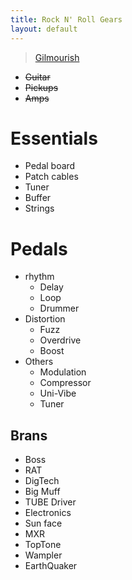 ```yaml
---
title: Rock N' Roll Gears
layout: default
---
```


> [Gilmourish](http://www.gilmourish.com)
	
+ ~~Guitar~~
+ ~~Pickups~~
+ ~~Amps~~

# Essentials
+ Pedal board
+ Patch cables
+ Tuner
+ Buffer
+ Strings

# Pedals
+ rhythm
  + Delay
  + Loop
  + Drummer
+ Distortion
  + Fuzz 
  + Overdrive
  + Boost
+ Others
  + Modulation
  + Compressor
  + Uni-Vibe
  + Tuner


## Brans
+ Boss
+ RAT
+ DigTech
+ Big Muff
+ TUBE Driver
+ Electronics
+ Sun face
+ MXR
+ TopTone
+ Wampler
+ EarthQuaker
